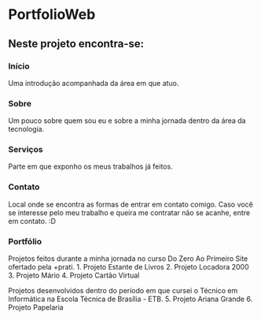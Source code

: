 # PortfolioWeb

## Neste projeto encontra-se:
  ### Início
  Uma introdução acompanhada da área em que atuo.

  ### Sobre
  Um pouco sobre quem sou eu e sobre a minha jornada dentro da área da tecnologia.

  ### Serviços
  Parte em que exponho os meus trabalhos já feitos.

  ### Contato
  Local onde se encontra as formas de entrar em contato comigo. 
  Caso você se interesse pelo meu trabalho e queira me contratar não se acanhe, entre em contato. :D

  ### Portfólio
  Projetos feitos durante a minha jornada no curso Do Zero Ao Primeiro Site ofertado pela +prati.
    1. Projeto Estante de Livros 
    2. Projeto Locadora 2000
    3. Projeto Mário
    4. Projeto Cartão Virtual
      
  Projetos desenvolvidos dentro do período em que cursei o Técnico em Informática na Escola Técnica de Brasília - ETB.
    5. Projeto Ariana Grande
    6. Projeto Papelaria
